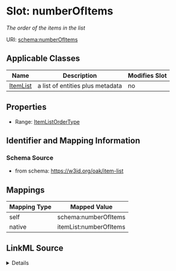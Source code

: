 

# Slot: numberOfItems


_The order of the items in the list_





URI: [schema:numberOfItems](http://schema.org/numberOfItems)



<!-- no inheritance hierarchy -->





## Applicable Classes

| Name | Description | Modifies Slot |
| --- | --- | --- |
| [ItemList](ItemList.md) | a list of entities plus metadata |  no  |







## Properties

* Range: [ItemListOrderType](ItemListOrderType.md)





## Identifier and Mapping Information







### Schema Source


* from schema: https://w3id.org/oak/item-list




## Mappings

| Mapping Type | Mapped Value |
| ---  | ---  |
| self | schema:numberOfItems |
| native | itemList:numberOfItems |




## LinkML Source

<details>
```yaml
name: numberOfItems
description: The order of the items in the list
from_schema: https://w3id.org/oak/item-list
rank: 1000
slot_uri: schema:numberOfItems
alias: numberOfItems
owner: ItemList
domain_of:
- ItemList
range: ItemListOrderType

```
</details>
